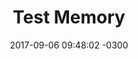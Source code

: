 ---
layout: memory
title:  "Test Memory"
date:   2017-09-06 09:48:02 -0300
slug: test_memory
places: 
    - dreamscape
persons: 
    - pablo 
    - otros
themes: 
    - coaxial
---